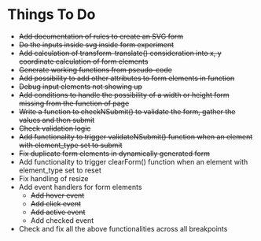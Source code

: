 # Things To Do
* ~~Add documentation of rules to create an SVG form~~
* ~~Do the inputs inside svg inside form experiment~~
* ~~Add calculation of transform-translate() consideration into x, y coordinate calculation of form elements~~
* ~~Generate working functions from pseudo-code~~
* ~~Add possibility to add other attributes to form elements in function~~
* ~~Debug input elements not showing up~~
* ~~Add conditions to handle the possibility of a width or height form missing from the function of page~~
* ~~Write a function to checkNSubmit() to validate the form, gather the values and then submit~~
* ~~Check validation logic~~
* ~~Add functionality to trigger validateNSubmit() function when an element with element_type set to submit~~
* ~~Fix duplicate form elements in dynamically generated form~~
* Add functionality to trigger clearForm() function when an element with element_type set to reset
* Fix handling of resize
* Add event handlers for form elements
	* ~~Add hover event~~
	* ~~Add click event~~
	* ~~Add active event~~
	* Add checked event
* Check and fix all the above functionalities across all breakpoints